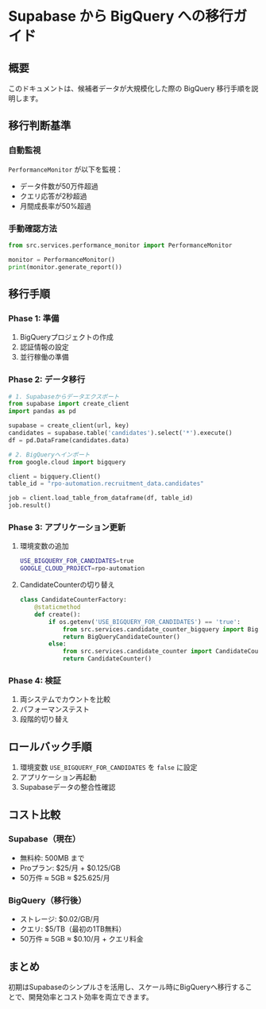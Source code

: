 # Supabase から BigQuery への移行ガイド

## 概要
このドキュメントは、候補者データが大規模化した際の BigQuery 移行手順を説明します。

## 移行判断基準

### 自動監視
`PerformanceMonitor` が以下を監視：
- データ件数が50万件超過
- クエリ応答が2秒超過
- 月間成長率が50%超過

### 手動確認方法
```python
from src.services.performance_monitor import PerformanceMonitor

monitor = PerformanceMonitor()
print(monitor.generate_report())
```

## 移行手順

### Phase 1: 準備
1. BigQueryプロジェクトの作成
2. 認証情報の設定
3. 並行稼働の準備

### Phase 2: データ移行
```python
# 1. Supabaseからデータエクスポート
from supabase import create_client
import pandas as pd

supabase = create_client(url, key)
candidates = supabase.table('candidates').select('*').execute()
df = pd.DataFrame(candidates.data)

# 2. BigQueryへインポート
from google.cloud import bigquery

client = bigquery.Client()
table_id = "rpo-automation.recruitment_data.candidates"

job = client.load_table_from_dataframe(df, table_id)
job.result()
```

### Phase 3: アプリケーション更新
1. 環境変数の追加
   ```bash
   USE_BIGQUERY_FOR_CANDIDATES=true
   GOOGLE_CLOUD_PROJECT=rpo-automation
   ```

2. CandidateCounterの切り替え
   ```python
   class CandidateCounterFactory:
       @staticmethod
       def create():
           if os.getenv('USE_BIGQUERY_FOR_CANDIDATES') == 'true':
               from src.services.candidate_counter_bigquery import BigQueryCandidateCounter
               return BigQueryCandidateCounter()
           else:
               from src.services.candidate_counter import CandidateCounter
               return CandidateCounter()
   ```

### Phase 4: 検証
1. 両システムでカウントを比較
2. パフォーマンステスト
3. 段階的切り替え

## ロールバック手順
1. 環境変数 `USE_BIGQUERY_FOR_CANDIDATES` を `false` に設定
2. アプリケーション再起動
3. Supabaseデータの整合性確認

## コスト比較

### Supabase（現在）
- 無料枠: 500MB まで
- Proプラン: $25/月 + $0.125/GB
- 50万件 ≈ 5GB ≈ $25.625/月

### BigQuery（移行後）
- ストレージ: $0.02/GB/月
- クエリ: $5/TB（最初の1TB無料）
- 50万件 ≈ 5GB ≈ $0.10/月 + クエリ料金

## まとめ
初期はSupabaseのシンプルさを活用し、スケール時にBigQueryへ移行することで、開発効率とコスト効率を両立できます。